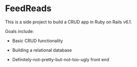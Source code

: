 # FeedReads

This is a side project to build a CRUD app in Ruby on Rails v6.1.

Goals include:

* Basic CRUD functionality

* Building a relational database

* Definitely-not-pretty-but-not-too-ugly front end 
